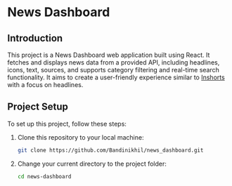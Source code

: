 # News Dashboard

## Introduction

This project is a News Dashboard web application built using React. It fetches and displays news data from a provided API, including headlines, icons, text, sources, and supports category filtering and real-time search functionality. It aims to create a user-friendly experience similar to [Inshorts](https://www.inshorts.com/en/read) with a focus on headlines.


## Project Setup

To set up this project, follow these steps:

1. Clone this repository to your local machine:
   ```bash
   git clone https://github.com/Bandinikhil/news_dashboard.git

2. Change your current directory to the project folder: 
   ```bash
   cd news-dashboard
